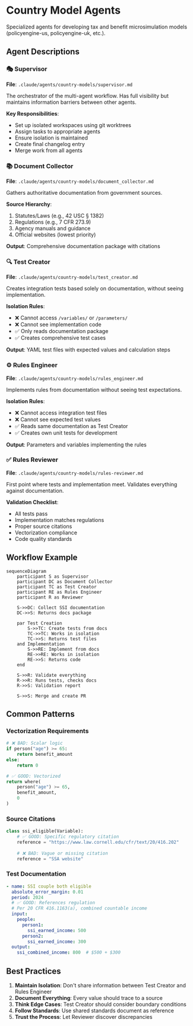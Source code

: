 # Country Model Agents

Specialized agents for developing tax and benefit microsimulation models (policyengine-us, policyengine-uk, etc.).

## Agent Descriptions

### 🎭 Supervisor
**File**: `.claude/agents/country-models/supervisor.md`

The orchestrator of the multi-agent workflow. Has full visibility but maintains information barriers between other agents.

**Key Responsibilities**:
- Set up isolated workspaces using git worktrees
- Assign tasks to appropriate agents
- Ensure isolation is maintained
- Create final changelog entry
- Merge work from all agents

### 📚 Document Collector
**File**: `.claude/agents/country-models/document_collector.md`

Gathers authoritative documentation from government sources.

**Source Hierarchy**:
1. Statutes/Laws (e.g., 42 USC § 1382)
2. Regulations (e.g., 7 CFR 273.9)
3. Agency manuals and guidance
4. Official websites (lowest priority)

**Output**: Comprehensive documentation package with citations

### 🔍 Test Creator
**File**: `.claude/agents/country-models/test_creator.md`

Creates integration tests based solely on documentation, without seeing implementation.

**Isolation Rules**:
- ❌ Cannot access `/variables/` or `/parameters/`
- ❌ Cannot see implementation code
- ✅ Only reads documentation package
- ✅ Creates comprehensive test cases

**Output**: YAML test files with expected values and calculation steps

### ⚙️ Rules Engineer
**File**: `.claude/agents/country-models/rules_engineer.md`

Implements rules from documentation without seeing test expectations.

**Isolation Rules**:
- ❌ Cannot access integration test files
- ❌ Cannot see expected test values
- ✅ Reads same documentation as Test Creator
- ✅ Creates own unit tests for development

**Output**: Parameters and variables implementing the rules

### ✅ Rules Reviewer
**File**: `.claude/agents/country-models/rules-reviewer.md`

First point where tests and implementation meet. Validates everything against documentation.

**Validation Checklist**:
- All tests pass
- Implementation matches regulations
- Proper source citations
- Vectorization compliance
- Code quality standards

## Workflow Example

```{mermaid}
sequenceDiagram
    participant S as Supervisor
    participant DC as Document Collector
    participant TC as Test Creator
    participant RE as Rules Engineer
    participant R as Reviewer
    
    S->>DC: Collect SSI documentation
    DC->>S: Returns docs package
    
    par Test Creation
        S->>TC: Create tests from docs
        TC->>TC: Works in isolation
        TC->>S: Returns test files
    and Implementation
        S->>RE: Implement from docs
        RE->>RE: Works in isolation
        RE->>S: Returns code
    end
    
    S->>R: Validate everything
    R->>R: Runs tests, checks docs
    R->>S: Validation report
    
    S->>S: Merge and create PR
```

## Common Patterns

### Vectorization Requirements
```python
# ❌ BAD: Scalar logic
if person("age") >= 65:
    return benefit_amount
else:
    return 0

# ✅ GOOD: Vectorized
return where(
    person("age") >= 65,
    benefit_amount,
    0
)
```

### Source Citations
```python
class ssi_eligible(Variable):
    # ✅ GOOD: Specific regulatory citation
    reference = "https://www.law.cornell.edu/cfr/text/20/416.202"
    
    # ❌ BAD: Vague or missing citation
    reference = "SSA website"
```

### Test Documentation
```yaml
- name: SSI couple both eligible
  absolute_error_margin: 0.01
  period: 2024
  # ✅ GOOD: References regulation
  # Per 20 CFR 416.1163(a), combined countable income
  input:
    people:
      person1:
        ssi_earned_income: 500
      person2:
        ssi_earned_income: 300
  output:
    ssi_combined_income: 800  # $500 + $300
```

## Best Practices

1. **Maintain Isolation**: Don't share information between Test Creator and Rules Engineer
2. **Document Everything**: Every value should trace to a source
3. **Think Edge Cases**: Test Creator should consider boundary conditions
4. **Follow Standards**: Use shared standards document as reference
5. **Trust the Process**: Let Reviewer discover discrepancies
